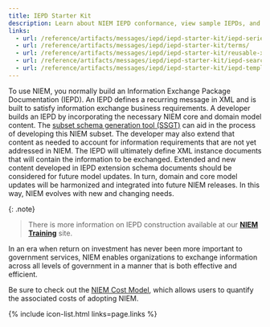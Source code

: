 ```yaml
---
title: IEPD Starter Kit
description: Learn about NIEM IEPD conformance, view sample IEPDs, and more.
links:
  - url: /reference/artifacts/messages/iepd/iepd-starter-kit/iepd-series/
  - url: /reference/artifacts/messages/iepd/iepd-starter-kit/terms/
  - url: /reference/artifacts/messages/iepd/iepd-starter-kit/reusable-xml-snippets/
  - url: /reference/artifacts/messages/iepd/iepd-starter-kit/iepd-search/
  - url: /reference/artifacts/messages/iepd/iepd-starter-kit/iepd-template/
---
```


To use NIEM, you normally build an Information Exchange Package Documentation (IEPD). An IEPD defines a recurring message in XML and is built to satisfy information exchange business requirements. A developer builds an IEPD by incorporating the necessary NIEM core and domain model content. The [subset schema generation tool (SSGT)](https://tools.niem.gov/niemtools/ssgt/index.iepd) can aid in the process of developing this NIEM subset. The developer may also extend that content as needed to account for information requirements that are not yet addressed in NIEM. The IEPD will ultimately define XML instance documents that will contain the information to be exchanged. Extended and new content developed in IEPD extension schema documents should be considered for future model updates. In turn, domain and core model updates will be harmonized and integrated into future NIEM releases. In this way, NIEM evolves with new and changing needs.

{: .note}
> There is more information on IEPD construction available at our **[NIEM Training](../../../training)** site.

In an era when return on investment has never been more important to government services, NIEM enables organizations to exchange information across all levels of government in a manner that is both effective and efficient.

Be sure to check out the [NIEM Cost Model](https://www.niem.gov/about-niem/niem-cost-model), which allows users to quantify the associated costs of adopting NIEM.

{% include icon-list.html links=page.links %}
